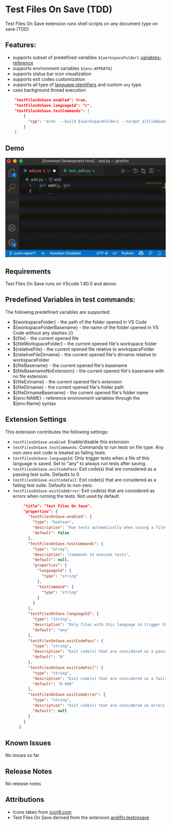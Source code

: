 # Test Files On Save (TDD)

Test Files On Save extension runs shell scripts on any document type on save (TDD)

## Features: 

* supports subset of predefined variables `${workspaceFolder}` [variables-reference](https://code.visualstudio.com/docs/editor/variables-reference)
* supports environment variables `${env:APPDATA}`
* supports status bar icon visualization
* supports exit codes customization
* supports all type of [language identifiers](https://code.visualstudio.com/docs/languages/identifiers) and custom `any` type.
* uses background thread execution

```json
    "testFilesOnSave.enabled": true,
    "testFilesOnSave.languageId": "c",
    "testFilesOnSave.testCommands": [
        {
          "cpp": "echo  --build ${workspaceFolder} --target ${fileBasenameNoExtension}"
        }
    ]
```

## Demo
<img src="images/demo.gif" width="600" alt="Demo" />

## Requirements

Test Files On Save runs on VScode 1.80.0 and above.

## Predefined Variables in test commands:

The following predefined variables are supported:
- ${workspaceFolder} - the path of the folder opened in VS Code
- ${workspaceFolderBasename} - the name of the folder opened in VS Code without any slashes (/)
- ${file} - the current opened file
- ${fileWorkspaceFolder} - the current opened file's workspace folder
- ${relativeFile} - the current opened file relative to workspaceFolder
- ${relativeFileDirname} - the current opened file's dirname relative to workspaceFolder
- ${fileBasename} - the current opened file's basename
- ${fileBasenameNoExtension} - the current opened file's basename with no file extension
- ${fileExtname} - the current opened file's extension
- ${fileDirname} - the current opened file's folder path
- ${fileDirnameBasename} - the current opened file's folder name
- ${env:NAME} - reference environment variables through the ${env:Name} syntax

## Extension Settings

This extension contributes the following settings:

* `testFilesOnSave.enabled`: Enable/disable this extension
* `testFilesOnSave.testCommands`: Commands to run tests on file type. Any non-zero exit code is treated as failing tests.
* `testFilesOnSave.languageId`: Only trigger tests when a file of this language is saved. Set to "any" to always run tests after saving.
* `testFilesOnSave.exitCodePass`: Exit code(s) that are considered as a passing test suite. Defaults to 0.
* `testFilesOnSave.exitCodeFail`: Exit code(s) that are considered as a failing test suite. Defaults to non-zero.
* `testFilesOnSave.exitCodeError`: Exit code(s) that are considered as errors when running the tests. Not used by default.

```json
        "title": "Test Files On Save",
        "properties": {
          "testFilesOnSave.enabled": {
            "type": "boolean",
            "description": "Run tests automatically when saving a file",
            "default": false
          },
          "testFilesOnSave.testCommands": {
            "type": "array",
            "description": "Commands to execute tests",
            "default": null,
            "properties": {
              "languageId": {
                "type": "string"
              },
              "testCommand": {
                "type": "string"
              }
            }
          },
          "testFilesOnSave.languageId": {
            "type": "string",
            "description": "Only files with this language id trigger the test command. Use 'any' to trigger independent of the language.",
            "default": "any"
          },
          "testFilesOnSave.exitCodePass": {
            "type": "string",
            "description": "Exit code(s) that are considered as a passing test suite. Defaults to 0. Separate multiple exit codes by comma. You can also use ranges. Example: '0,1,2-4'",
            "default": "0"
          },
          "testFilesOnSave.exitCodeFail": {
            "type": "string",
            "description": "Exit code(s) that are considered as a failing test suite. Defaults to 0-999. Separate multiple exit codes by comma. You can also use ranges. Example: '0,1,2-4'",
            "default": "0-999"
          },
          "testFilesOnSave.exitCodeError": {
            "type": "string",
            "description": "Exit code(s) that are considered as errors when running the tests. Not used by default. Separate multiple exit codes by comma. You can also use ranges. Example: '0,1,2-4'",
            "default": null
          }
        }
      }
```
## Known Issues

No issues so far

## Release Notes

No release notes

## Attributions

* Icons taken from [icon8.com](https://icons8.com/icons/set/test)
* Test Files On Save derived from the extension [andifin.testonsave](https://marketplace.visualstudio.com/items/andifin.testonsave)
